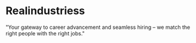 # Realindustriess
"Your gateway to career advancement and seamless hiring – we match the right people with the right jobs."
